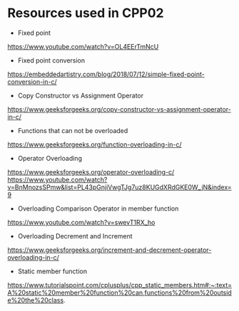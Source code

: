 # Resources used in CPP02

- Fixed point

https://www.youtube.com/watch?v=OL4EErTmNcU

- Fixed point conversion

https://embeddedartistry.com/blog/2018/07/12/simple-fixed-point-conversion-in-c/

- Copy Constructor vs Assignment Operator

https://www.geeksforgeeks.org/copy-constructor-vs-assignment-operator-in-c/

- Functions that can not be overloaded

https://www.geeksforgeeks.org/function-overloading-in-c/

- Operator Overloading 

https://www.geeksforgeeks.org/operator-overloading-c/
https://www.youtube.com/watch?v=BnMnozsSPmw&list=PL43pGnjiVwgTJg7uz8KUGdXRdGKE0W_jN&index=9

- Overloading Comparison Operator in member function 

https://www.youtube.com/watch?v=swevT1RX_ho

- Overloading Decrement and Increment

https://www.geeksforgeeks.org/increment-and-decrement-operator-overloading-in-c/

- Static member function 

https://www.tutorialspoint.com/cplusplus/cpp_static_members.htm#:~:text=A%20static%20member%20function%20can,functions%20from%20outside%20the%20class.

